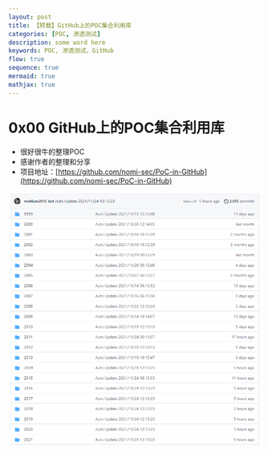 ```yaml
---
layout: post
title: 【转载】GitHub上的POC集合利用库
categories: [POC, 渗透测试]
description: some word here
keywords: POC, 渗透测试，GitHub
flow: true
sequence: true
mermaid: true
mathjax: true
---
```




# 0x00 GitHub上的POC集合利用库

- 很好很牛的整理POC
- 感谢作者的整理和分享
- 项目地址：[https://github.com/nomi-sec/PoC-in-GitHub](https://github.com/nomi-sec/PoC-in-GitHub)

![image-20211125010021854](/images/posts/2021-11-25-POC-collections-take-advantage-of-library-in-github.assets/image-20211125010021854.png)
